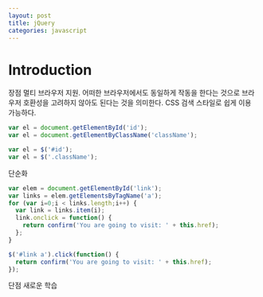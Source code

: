 ```yaml
---
layout: post
title: jQuery
categories: javascript
---
```


# Introduction

장점
멀티 브라우저 지원. 어떠한 브라우저에서도 동일하게 작동을 한다는 것으로 브라우저 호환성을 고려하지 않아도 된다는 것을 의미한다.
CSS 검색 스타일로 쉽게 이용 가능하다.

```javascript
var el = document.getElementById('id');
var el = document.getElementByClassName('className');
```

```javascript
var el = $('#id');
var el = $('.className');
```

단순화

```javascript
var elem = document.getElementById('link');
var links = elem.getElementsByTagName('a');
for (var i=0;i < links.length;i++) {
  var link = links.item(i);
  link.onclick = function() {
    return confirm('You are going to visit: ' + this.href);
  };
}
```
```javascript
$('#link a').click(function() {
  return confirm('You are going to visit: ' + this.href);
});
```
단점
새로운 학습
